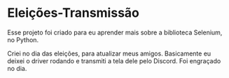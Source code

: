# Eleições-Transmissão

Esse projeto foi criado para eu aprender mais sobre a biblioteca Selenium, no Python.

Criei no dia das eleições, para atualizar meus amigos. Basicamente eu deixei o driver rodando e transmiti a tela dele pelo Discord. Foi engraçado no dia.

